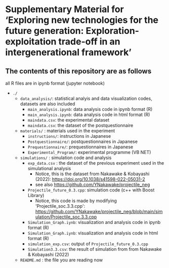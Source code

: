 # Supplementary Material for ‘Exploring new technologies for the future generation: Exploration-exploitation trade-off in an intergenerational framework’
## The contents of this repository are as follows

all R files are in ipynb format (jupyter notebook)

+ `./`
    + `data_analysis/`: statistical analyis and data visualization codes, datasets are also included
        + `main_analysis.ipynb`: data analysis code in ipynb format (R)
        + `main_analysis.ipynb`: data analysis code in html format (R)
        + `maindata.csv`: the experimental dataset 
        + `maindata.csv`: the dataset of the postquestionnaire 
    +  `materials/` : materials used in the experiment
        + `instructions/`: instructions in Japanese
        + `Postquestionnaire/`: postquestionnaires in Japanese
        + `Prequestionnaire/`: prequestionnaires in Japanese
        + `Experimental_Program/`: experimental programme (VB NET)
    +  `simulations/` : simulation code and analysis
         + `exp_data.csv` : the dataset of the previous experiment used in the simulational analysis
            + Notice, this is the dataset from Nakawake & Kobayashi (2022): https://doi.org/10.1038/s41598-022-05031-2
            + see also https://github.com/YNakawake/projectile_neg
        + `Projectile_future_0.3.cpp`: simulation code (c++ with Boost Library)
            + Notice, this code is made by modifying 'Projectile_soc.3.3.cpp': https://github.com/YNakawake/projectile_neg/blob/main/simulation/Projectile_soc.3.3.cpp
        + `Simulation_Graph.iynb`: visualization and analysis code in ipynb format (R)
        + `Simulation_Graph.iynb`: visualization and analysis code in html format (R)
        + `simulation_exp.csv`: output of `Projectile_future_0.3.cpp`
        + `Simulation3.3.csv`: the result of simulation from from Nakawake & Kobayashi (2022)
    + `README.md` : the file you are reading now
